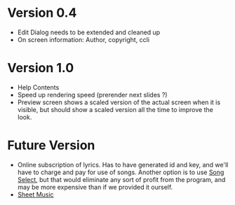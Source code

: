 # Version 0.4 #

  * Edit Dialog needs to be extended and cleaned up
  * On screen information: Author, copyright, ccli

# Version 1.0 #

  * Help Contents
  * Speed up rendering speed (prerender next slides ?)
  * Preview screen shows a scaled version of the actual screen when it is visible, but should show a scaled version all the time to improve the look.

# Future Version #

  * Online subscription of lyrics. Has to have generated id and key, and we'll have to charge and pay for use of songs. Another option is to use [Song Select](http://ccli.com/usa/WhatWeOffer/SongSelect.aspx), but that would eliminate any sort of profit from the program, and may be more expensive than if we provided it ourself.
  * [Sheet Music](http://groups.google.com/group/exposong/t/145fae5c8553e13f)